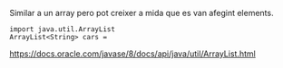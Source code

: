 Similar a un array pero pot creixer a mida que es van afegint elements.

```
import java.util.ArrayList
ArrayList<String> cars = 
```

https://docs.oracle.com/javase/8/docs/api/java/util/ArrayList.html

